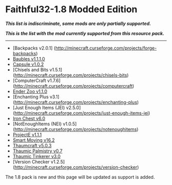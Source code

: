 Faithful32-1.8 Modded Edition
=================
**_This list is indiscriminate, some mods are only partially supported._**

**_This is the list with the mod currently supported from this resource pack._**
_________________

- [Backpacks v2.0.1] (http://minecraft.curseforge.com/projects/forge-backpacks)
- [Baubles v1.1.1.0](http://minecraft.curseforge.com/projects/baubles)
- [Capsule v1.0.2](http://minecraft.curseforge.com/projects/capsule)
- [Chisels and Bits v1.5.1] (http://minecraft.curseforge.com/projects/chisels-bits)
- [ComputerCraft v1.7.6] (http://minecraft.curseforge.com/projects/computercraft)
- [Ender Zoo v1.1.0](http://minecraft.curseforge.com/projects/ender-zoo)
- [Enchanting Plus v3.1] (http://minecraft.curseforge.com/projects/enchanting-plus)
- [Just Enough Items (JEI) v2.5.0] (http://minecraft.curseforge.com/projects/just-enough-items-jei)
- [Iron Chest v6.0](http://minecraft.curseforge.com/projects/iron-chests)
- [NotEnoughItems (NEI) v1.0.5] (http://minecraft.curseforge.com/projects/notenoughitems)
- [ProjectE v1.1.1](http://minecraft.curseforge.com/mc-mods/226410-projecte)
- [Smart Moving v16.2](http://minecraft.curseforge.com/projects/smart-moving)
- [Thaumcraft v5.0.3](http://minecraft.curseforge.com/projects/thaumcraft)
- [Thaumic Palmistry v0.7](http://minecraft.curseforge.com/projects/tc5-addon-thaumic-palmistry)
- [Thaumic Tinkerer v3.0](http://minecraft.curseforge.com/projects/thaumic-tinkerer)
- [Version Checker v1.2.5] (http://minecraft.curseforge.com/projects/version-checker)

The 1.8 pack is new and this page will be updated as support is added.